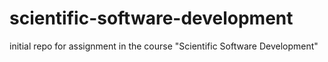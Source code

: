 # scientific-software-development
initial repo for assignment in the course "Scientific Software Development"
